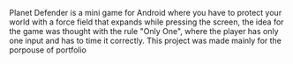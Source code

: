 Planet Defender is a mini game for Android where you have to protect your world with a force field that expands while pressing the screen,
the idea for the game was thought with the rule "Only One", where the player has only one input and has to time it correctly.
This project was made mainly for the porpouse of portfolio
